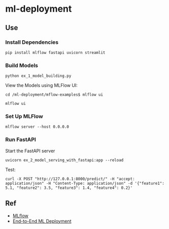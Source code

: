 # ml-deployment

## Use

### Install Dependencies

```commandline
pip install mlflow fastapi uvicorn streamlit
```

### Build Models

```commandline
python ex_1_model_building.py
```

View the Models using MLFlow UI:

```commandline
cd /ml-deployment/mflow-examples$ mlflow ui
```

```commandline
mlflow ui
```

### Set Up MLFlow

```commandline
mlflow server --host 0.0.0.0
```

### Run FastAPI

Start the FastAPI server

```commandline
uvicorn ex_2_model_serving_with_fastapi:app --reload
```

Test:

```commandline
curl -X POST "http://127.0.0.1:8000/predict/" -H "accept: application/json" -H "Content-Type: application/json" -d '{"feature1": 5.1, "feature2": 3.5, "feature3": 1.4, "feature4": 0.2}'
```

## Ref
- [MLflow](https://mlflow.org/)
- [End-to-End ML Deployment](https://medium.com/@bragadeeshs/end-to-end-machine-learning-deployment-from-model-building-to-kubernetes-scaling-with-mlflow-614a47a26386)
